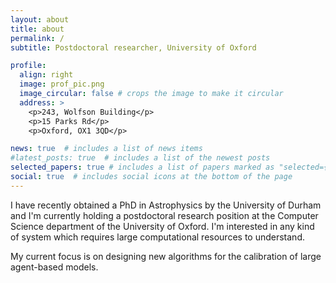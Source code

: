 ```yaml
---
layout: about
title: about
permalink: /
subtitle: Postdoctoral researcher, University of Oxford

profile:
  align: right
  image: prof_pic.png
  image_circular: false # crops the image to make it circular
  address: >
    <p>243, Wolfson Building</p>
    <p>15 Parks Rd</p>
    <p>Oxford, OX1 3QD</p>

news: true  # includes a list of news items
#latest_posts: true  # includes a list of the newest posts
selected_papers: true # includes a list of papers marked as "selected={true}"
social: true  # includes social icons at the bottom of the page
---
```


I have recently obtained a PhD in Astrophysics by the University of Durham and I'm currently holding a postdoctoral research position at the Computer Science department of the University of Oxford. I'm interested in any kind of system which requires large computational resources to understand.

My current focus is on designing new algorithms for the calibration of large agent-based models.

